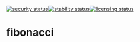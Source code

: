 [![security status](https://meterian.io/badge/pb/ce4f1367-7633-4a71-8957-f6d28bf29d36/security)](https://meterian.io/projects/?pid=ce4f1367-7633-4a71-8957-f6d28bf29d36)[![stability status](https://meterian.io/badge/pb/ce4f1367-7633-4a71-8957-f6d28bf29d36/stability)](https://meterian.io/projects/?pid=ce4f1367-7633-4a71-8957-f6d28bf29d36)[![licensing status](https://meterian.io/badge/pb/ce4f1367-7633-4a71-8957-f6d28bf29d36/licensing)](https://meterian.io/projects/?pid=ce4f1367-7633-4a71-8957-f6d28bf29d36)
# fibonacci
